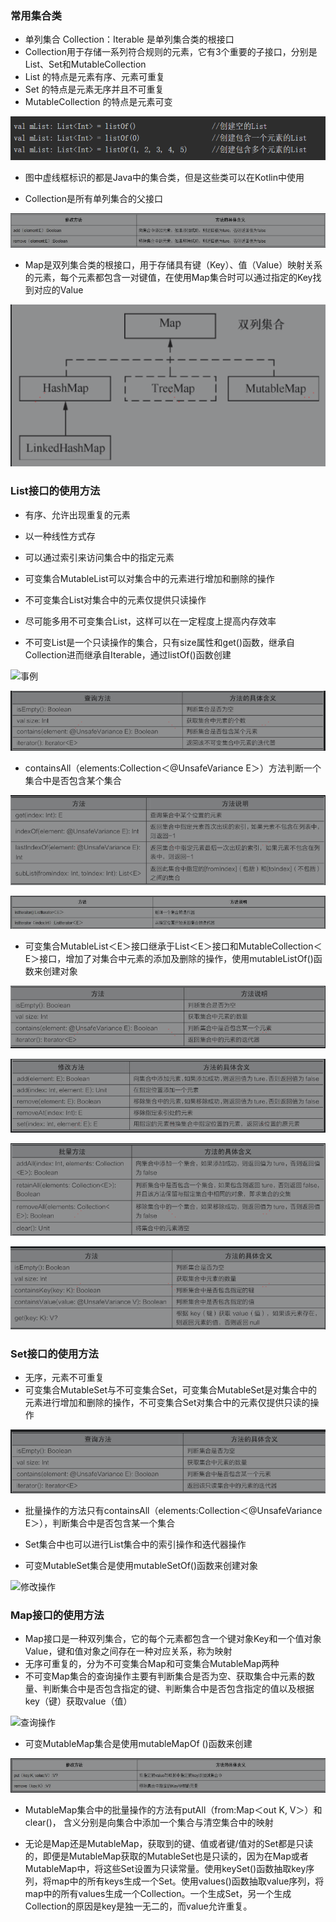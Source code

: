 ### 常用集合类

- 单列集合 Collection：Iterable 是单列集合类的根接口
- Collection用于存储一系列符合规则的元素，它有3个重要的子接口，分别是List、Set和MutableCollection
- List 的特点是元素有序、元素可重复
- Set 的特点是元素无序并且不可重复
- MutableCollection 的特点是元素可变

![Collection继承关系图](images/005/1240-20210209105850811.png)

- 图中虚线框标识的都是Java中的集合类，但是这些类可以在Kotlin中使用

- Collection是所有单列集合的父接口

![Collection接口方法](images/005/1240-20210209105851001.png)

- Map是双列集合类的根接口，用于存储具有键（Key）、值（Value）映射关系的元素，每个元素都包含一对键值，在使用Map集合时可以通过指定的Key找到对应的Value

![Map继承关系](images/005/1240-20210209105850751.png)


### List接口的使用方法

- 有序、允许出现重复的元素
- 以一种线性方式存
- 可以通过索引来访问集合中的指定元素
- 可变集合MutableList可以对集合中的元素进行增加和删除的操作
- 不可变集合List对集合中的元素仅提供只读操作
- 尽可能多用不可变集合List，这样可以在一定程度上提高内存效率

- 不可变List是一个只读操作的集合，只有size属性和get()函数，继承自Collection进而继承自Iterable，通过listOf()函数创建

![事例](https://upload-images.jianshu.io/upload_images/2012498-499e3afbca82797d.png?imageMogr2/auto-orient/strip%7CimageView2/2/w/1240)

![查询操作](images/005/1240-20210209105850785.png)

- containsAll（elements:Collection＜@UnsafeVariance E＞）方法判断一个集合中是否包含某个集合

![检索操作](images/005/1240-20210209105850774.png)

![迭代器](images/005/1240-20210209105850730.png)

- 可变集合MutableList＜E＞接口继承于List＜E＞接口和MutableCollection＜E＞接口，增加了对集合中元素的添加及删除的操作，使用mutableListOf()函数来创建对象

![查询操作](images/005/1240-20210209105850853.png)

![修改操作](images/005/1240-20210209105850888.png)

![批量操作](images/005/1240-20210209105850875.png)

![迭代器](images/005/1240-20210209105851000.png)


### Set接口的使用方法

- 无序，元素不可重复
- 可变集合MutableSet与不可变集合Set，可变集合MutableSet是对集合中的元素进行增加和删除的操作，不可变集合Set对集合中的元素仅提供只读的操作

![查询操作](images/005/1240-20210209105850904.png)

- 批量操作的方法只有containsAll（elements:Collection＜@UnsafeVariance E＞），判断集合中是否包含某一个集合

- Set集合中也可以进行List集合中的索引操作和迭代器操作

- 可变MutableSet集合是使用mutableSetOf()函数来创建对象

![修改操作](https://upload-images.jianshu.io/upload_images/2012498-32fba60c0a4c5294.png?imageMogr2/auto-orient/strip%7CimageView2/2/w/1240)


### Map接口的使用方法

- Map接口是一种双列集合，它的每个元素都包含一个键对象Key和一个值对象Value，键和值对象之间存在一种对应关系，称为映射
- 无序可重复的，分为不可变集合Map和可变集合MutableMap两种
- 不可变Map集合的查询操作主要有判断集合是否为空、获取集合中元素的数量、判断集合中是否包含指定的键、判断集合中是否包含指定的值以及根据key（键）获取value（值）

![查询操作](https://upload-images.jianshu.io/upload_images/2012498-084db664de6931e7.png?imageMogr2/auto-orient/strip%7CimageView2/2/w/1240)

- 可变MutableMap集合是使用mutableMapOf ()函数来创建

![修改数据](images/005/1240-20210209105851002.png)

- MutableMap集合中的批量操作的方法有putAll（from:Map＜out K, V＞）和clear()， 含义分别是向集合中添加一个集合与清空集合中的映射

- 无论是Map还是MutableMap，获取到的键、值或者键/值对的Set都是只读的，即便是MutableMap获取的MutableSet也是只读的，因为在Map或者MutableMap中，将这些Set设置为只读常量。使用keySet()函数抽取key序列，将map中的所有keys生成一个Set。使用values()函数抽取value序列，将map中的所有values生成一个Collection。一个生成Set，另一个生成Collection的原因是key是独一无二的，而value允许重复。